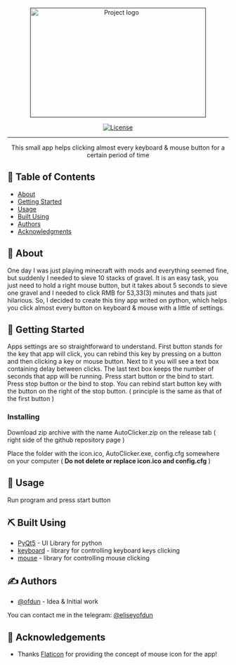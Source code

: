 <p align="center">
  <a href="" rel="noopener">
 <img width=400px height=250px src="https://i.imgur.com/xxHko3L.png" alt="Project logo"></a>
</p>

<!-- <h3 align="center">AutoClicker</h3> -->

<div align="center">

[![License](https://img.shields.io/badge/license-GNU-blue.svg)](/LICENSE)

</div>

---

<p align="center"> This small app helps clicking almost every keyboard & mouse button for a certain period of time
    <br> 
</p>

## 📝 Table of Contents

- [About](#about)
- [Getting Started](#getting_started)
- [Usage](#usage)
- [Built Using](#built_using)
- [Authors](#authors)
- [Acknowledgments](#acknowledgement)

## 🧐 About <a name = "about"></a>

One day I was just playing minecraft with mods and everything seemed fine, but suddenly I needed to sieve 10 stacks of gravel.
It is an easy task, you just need to hold a right mouse button, but it takes about 5 seconds to sieve one gravel and I needed to click RMB for 53,33(3) minutes and thats just hilarious.
So, I decided to create this tiny app writed on python, which helps you click almost every button on keyboard & mouse with a little of settings.

## 🏁 Getting Started <a name = "getting_started"></a>

Apps settings are so straightforward to understand.
First button stands for the key that app will click, you can rebind this key by pressing on a button and then clicking a key or mouse button.
Next to it you will see a text box containing delay between clicks.
The last text box keeps the number of seconds that app will be running.
Press start button or the bind to start.
Press stop button or the bind to stop.
You can rebind start button key with the button on the right of the stop button. ( principle is the same as that of the first button )

### Installing

Download zip archive with the name AutoClicker.zip on the release tab ( right side of the github repository page )

Place the folder with the icon.ico, AutoClicker.exe, config.cfg somewhere on your computer ( **Do not delete or replace icon.ico and config.cfg** )

## 🎈 Usage <a name="usage"></a>

Run program and press start button

## ⛏️ Built Using <a name = "built_using"></a>

- [PyQt5](https://pypi.org/project/PyQt5/) - UI Library for python
- [keyboard](https://github.com/boppreh/keyboard) - library for controlling keyboard keys clicking
- [mouse](https://github.com/boppreh/mouse) - library for controlling mouse clicking

## ✍️ Authors <a name = "authors"></a>

- [@ofdun](https://github.com/ofdun) - Idea & Initial work

You can contact me in the telegram: [@eliseyofdun](https://t.me/eliseyofdun)

## 🎉 Acknowledgements <a name = "acknowledgement"></a>

- Thanks [Flaticon](https://www.flaticon.com) for providing the concept of mouse icon for the app!
